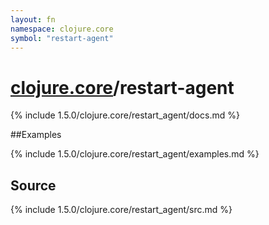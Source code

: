 ```yaml
---
layout: fn
namespace: clojure.core
symbol: "restart-agent"
---
```


# [clojure.core](../)/restart-agent

{% include 1.5.0/clojure.core/restart_agent/docs.md %}

##Examples

{% include 1.5.0/clojure.core/restart_agent/examples.md %}
## Source
{% include 1.5.0/clojure.core/restart_agent/src.md %}

